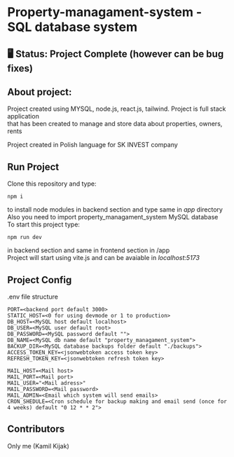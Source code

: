 # Property-managament-system - SQL database system
## 🖥️ Status: Project Complete (however can be bug fixes)
## About project:
Project created using MYSQL, node.js, react.js, tailwind. Project is full stack application  
that has been created to manage and store data about properties, owners, rents

Project created in Polish language for SK INVEST company  
## Run Project
Clone this repository and type:
```
npm i
```
to install node modules in backend section and type same in *app* directory  
Also you need to import property_managament_system MySQL database  
To start this project type:
```
npm run dev
```
in backend section and same in frontend section in /app  
Project will start using vite.js and can be avaiable in *localhost:5173*
## Project Config
.env file structure
```.env
PORT=<backend port default 3000>
STATIC_HOST=<0 for using devmode or 1 to production>
DB_HOST=<MySQL host default localhost>
DB_USER=<MySQL user default root>
DB_PASSWORD=<MySQL password default "">
DB_NAME=<MySQL db name default "property_managament_system">
BACKUP_DIR=<MySQL database backups folder default "./backups">
ACCESS_TOKEN_KEY=<jsonwebtoken access token key>
REFRESH_TOKEN_KEY=<jsonwebtoken refresh token key>

MAIL_HOST=<Mail host>
MAIL_PORT=<Mail port>
MAIL_USER="<Mail adress>"
MAIL_PASSWORD=<Mail password>
MAIL_ADMIN=<Email which system will send emails>
CRON_SHEDULE=<Cron schedule for backup making and email send (once for 4 weeks) default "0 12 * * 2">
```
## Contributors
Only me (Kamil Kijak)

